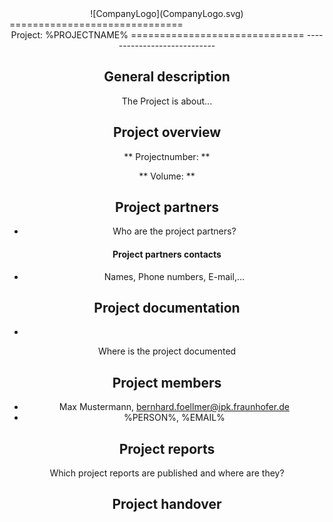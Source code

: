 
<center>![CompanyLogo](CompanyLogo.svg)</center>
==============================

<center>Project: %PROJECTNAME%
==============================
----------------------------

## General description

The Project is about...

## Project overview

** Projectnumber: **

** Volume: **



## Project partners

- Who are the project partners?

#### Project partners contacts

- Names, Phone numbers, E-mail,...

## Project documentation
- 

Where is the project documented

## Project members

-	Max Mustermann, bernhard.foellmer@ipk.fraunhofer.de
-	%PERSON%, %EMAIL%


## Project reports

Which project reports are published and where are they?

## Project handover
